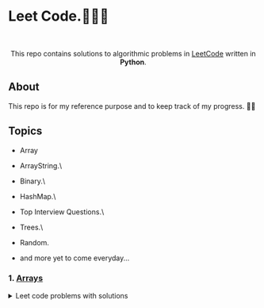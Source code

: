 # Leet Code.👨🏻‍💻

</br>

<p align="center">
  This repo contains solutions to algorithmic problems in <a href="https://leetcode.com">LeetCode</a> written in <b>Python</b>.
  </br>
</p>

## About 

This repo is for my reference purpose and to keep track of my progress. 💪🏻

## Topics
- Array
- ArrayString.\
- Binary.\
- HashMap.\
- Top Interview Questions.\
- Trees.\
- Random.

- and more yet to come everyday...


### 1. [Arrays](https://leetcode.com/problemset/algorithms/)
<details><summary>Leet code problems with solutions</summary>
<p>

### 2. [ArrayString](https://leetcode.com/problemset/algorithms/)
<details><summary>Leet code problems with solutions</summary>
<p>

### 3] Binary.\
### 4] HashMap.\
### 5] Top Interview Questions.\
### 6] Trees.\
### 7] Random.
